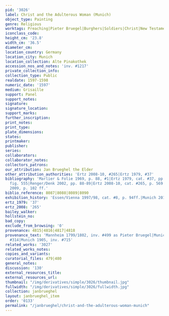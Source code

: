 ```yaml
---
pid: '3026'
label: Christ and the Adulterous Woman (Munich)
object_type: Painting
genre: Religious
worktags: Preaching|Pieter Bruegel|Burghers|Soldiers|Christ|New Testament
iconclass_code:
height_cm: '23.8'
width_cm: '36.5'
diameter_cm:
location_country: Germany
location_city: Munich
location_collection: Alte Pinakothek
accession_nos_and_notes: 'inv. #1217'
private_collection_info:
collection_type: Public
realdate: 1597-1598
numeric_date: '1597'
medium: Grisaille
support: Panel
support_notes:
signature:
signature_location:
support_marks:
further_inscription:
print_notes:
print_type:
plate_dimensions:
states:
printmaker:
publisher:
series:
collaborators:
collaborator_notes:
collectors_patrons:
our_attribution: Jan Brueghel the Elder
other_attribution_authorities: 'Ertz 2008-10, #265|Ertz 1979, #37'
bibliography: 'Marlier & Folie 1969, p. 88, #1|Ertz 1979, cat. #37, pp. 459, 563,
  fig. 555|Renger/Denk 2002, pp. 88-89|Ertz 2008-10, cat. #265, p. 569 ff.|Munich
  2009, p. 102 ff.'
biblio_reference: 8087|8088|8089|8090
exhibition_history: 'Essen/Vienna 1997/98, cat. #8, p. 94ff.|Munich 2013, cat. #24'
ertz_1979: '37'
ertz_2008: '265'
bailey_walker:
hollstein_no:
bad_copy:
exclude_from_browsing: '0'
provenance: 4815|4816|4817|4818
provenance_text: 'Mannheim 1799/1802, inv. #499 as Pieter Bruegel|Munich 1822, inv.
  #314|Munich 1905, inv. #715'
related_works: '3027'
related_works_notes:
copies_and_variants:
curatorial_files: 479|480
general_notes:
discussion: '130'
external_resources_title:
external_resources_url:
thumbnail: "/img/derivatives/simple/3026/thumbnail.jpg"
fullwidth: "/img/derivatives/simple/3026/fullwidth.jpg"
collection: janbrueghel
layout: janbrueghel_item
order: '0133'
permalink: "/janbrueghel/christ-and-the-adulterous-woman-munich"
---
```


